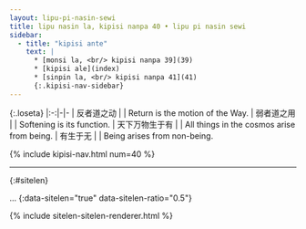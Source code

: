 ```yaml
---
layout: lipu-pi-nasin-sewi
title: lipu nasin la, kipisi nanpa 40 • lipu pi nasin sewi
sidebar:
  - title: "kipisi ante"
    text: |
      * [monsi la, <br/> kipisi nanpa 39](39)
      * [kipisi ale](index)
      * [sinpin la, <br/> kipisi nanpa 41](41)
      {:.kipisi-nav-sidebar}
---
```


{:.loseta}
|:-:|-|-
| 反者道之动     |  | Return is the motion of the Way.
| 弱者道之用     |  | Softening is its function.
| 天下万物<wbr/>生于有 |  | All things in the cosmos arise from being.
| 有生于无       |  | Being arises from non-being.

{% include kipisi-nav.html num=40 %}

-------
{:#sitelen}

...
{:data-sitelen="true" data-sitelen-ratio="0.5"}

{% include sitelen-sitelen-renderer.html %}
